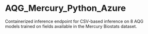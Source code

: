 # AQG_Mercury_Python_Azure
Containerized inference endpoint for CSV-based inference on 8 AQG models trained on fields available in the Mercury Biostats dataset. 
